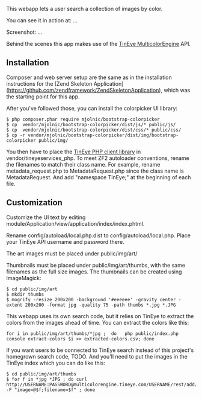 This webapp lets a user search a collection of images by color.

You can see it in action at: ...

Screenshot: ...

Behind the scenes this app makes use of the [TinEye MulticolorEngine](https://services.tineye.com/MulticolorEngine) API.

Installation
------------

Composer and web server setup are the same as in the installation instructions for the [Zend Skeleton Application] (https://github.com/zendframework/ZendSkeletonApplication), which was the starting point for this app.

After you've followed those, you can install the colorpicker UI library:
```
$ php composer.phar require mjolnic/bootstrap-colorpicker
$ cp  vendor/mjolnic/bootstrap-colorpicker/dist/js/* public/js/
$ cp  vendor/mjolnic/bootstrap-colorpicker/dist/css/* public/css/
$ cp -r vendor/mjolnic/bootstrap-colorpicker/dist/img/bootstrap-colorpicker public/img/
```

You then have to place the [TinEye PHP  client library](https://services.tineye.com/developers/multicolorengine/libraries.html) in vendor/tineyeservices_php. To meet ZF2 autoloader conventions, rename the filenames to match their class name. For example, rename metadata_request.php to MetadataRequest.php since the class name is MetadataRequest. And add "namespace TinEye;" at the beginning of each file.

Customization
-------------

Customize the UI text by editing module/Application/view/application/index/index.phtml.

Rename config/autoload/local.php.dist to config/autoload/local.php. Place your TinEye API username and password there.

The art images must be placed under public/img/art/ 

Thumbnails must be placed under public/img/art/thumbs, with the same filenames as the full size images. The thumbnails can be created using ImageMagick:
```
$ cd public/img/art
$ mkdir thumbs
$ mogrify -resize 200x200 -background '#eeeeee' -gravity center -extent 200x200 -format jpg -quality 75 -path thumbs *.jpg *.JPG
```

This webapp uses its own search code, but it relies on TinEye to extract the colors from the images ahead of time. 
You can extract the colors like this:
```
for i in public/img/art/thumbs/*jpg ;  do   php public/index.php console extract-colors $i >> extracted-colors.csv; done
```

If you want users to be connected to TinEye search instead of this project's homegrown search code, 
TODO.  And you'll need to put the images in the TinEye index which you can do like this:
```
$ cd public/img/art/thumbs
$ for f in *jpg *JPG ; do curl http://USERNAME:PASSWORD@multicolorengine.tineye.com/USERNAME/rest/add/ -F "image=@$f;filename=$f" ; done
```








